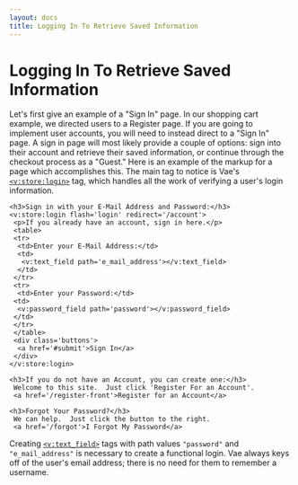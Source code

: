 ```yaml
---
layout: docs
title: Logging In To Retrieve Saved Information
---
```


# Logging In To Retrieve Saved Information

Let's first give an example of a "Sign In" page. In our shopping cart
example, we directed users to a Register page. If you are going to
implement user accounts, you will need to instead direct to a "Sign In"
page. A sign in page will most likely provide a couple of options: sign
into their account and retrieve their saved information, or continue
through the checkout process as a "Guest." Here is an example of the
markup for a page which accomplishes this. The main tag to notice is
Vae's [`<v:store:login>`](#v_store_login) tag, which handles all the
work of verifying a user's login information.

    <h3>Sign in with your E-Mail Address and Password:</h3>
    <v:store:login flash='login' redirect='/account'>
     <p>If you already have an account, sign in here.</p>
     <table>
     <tr>
      <td>Enter your E-Mail Address:</td>
      <td>
       <v:text_field path='e_mail_address'></v:text_field>
      </td>
     </tr>
     <tr>
      <td>Enter your Password:</td>
     <td>
      <v:password_field path='password'></v:password_field>
     </td>
     </tr>
     </table>
     <div class='buttons'>
      <a href='#submit'>Sign In</a>
     </div>
    </v:store:login>

    <h3>If you do not have an Account, you can create one:</h3>
     Welcome to this site.  Just click 'Register For an Account'.
     <a href='/register-front'>Register for an Account</a>

    <h3>Forgot Your Password?</h3>
     We can help.  Just click the button to the right.
     <a href='/forgot'>I Forgot My Password</a>

Creating [`<v:text_field>`](#v_text_field) tags with path values
`"password"` and `"e_mail_address"` is necessary to create a functional
login. Vae always keys off of the user's email address; there is no need
for them to remember a username.
